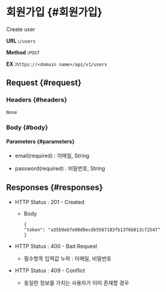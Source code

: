# 회원가입 {#회원가입}

Create user

**URL :**`/users`

**Method :**`POST`

**EX :**`https://<domain name>/api/v1/users`

## Request {#request}

### Headers {#headers}

`None`

### Body {#body}

#### Parameters {#parameters}

* email\(required\) : 이메일, String

* password\(required\) : 비밀번호, String

## Responses {#responses}

* HTTP Status : 201 - Created

  * Body

    ```
    {
    "token": "a35b9eb7e90d9ecdb5567183fb13f6b813cf2547"
    }
    ```

* HTTP Status : 400 - Bad Request

  * 필수항목 입력값 누락 : 이메일, 비밀번호

* HTTP Status : 409 - Conflict

  * 동일한 정보를 가지는 사용자가 이미 존재할 경우



